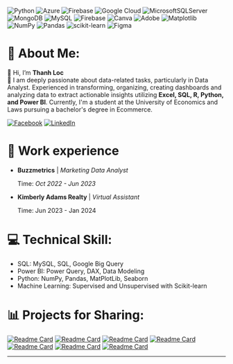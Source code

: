 ![Python](https://img.shields.io/badge/python-3670A0?style=flat&logo=python&logoColor=ffdd54) ![Azure](https://img.shields.io/badge/azure-%230072C6.svg?style=flat&logo=microsoftazure&logoColor=white) ![Firebase](https://img.shields.io/badge/firebase-%23039BE5.svg?style=flat&logo=firebase) ![Google Cloud](https://img.shields.io/badge/GoogleCloud-%234285F4.svg?style=flat&logo=google-cloud&logoColor=white) ![MicrosoftSQLServer](https://img.shields.io/badge/Microsoft%20SQL%20Server-CC2927?style=flat&logo=microsoft%20sql%20server&logoColor=white) ![MongoDB](https://img.shields.io/badge/MongoDB-%234ea94b.svg?style=flat&logo=mongodb&logoColor=white) ![MySQL](https://img.shields.io/badge/mysql-4479A1.svg?style=flat&logo=mysql&logoColor=white) ![Firebase](https://img.shields.io/badge/firebase-a08021?style=flat&logo=firebase&logoColor=ffcd34) ![Canva](https://img.shields.io/badge/Canva-%2300C4CC.svg?style=flat&logo=Canva&logoColor=white) ![Adobe](https://img.shields.io/badge/adobe-%23FF0000.svg?style=flat&logo=adobe&logoColor=white) ![Matplotlib](https://img.shields.io/badge/Matplotlib-%23ffffff.svg?style=flat&logo=Matplotlib&logoColor=black) ![NumPy](https://img.shields.io/badge/numpy-%23013243.svg?style=flat&logo=numpy&logoColor=white) ![Pandas](https://img.shields.io/badge/pandas-%23150458.svg?style=flat&logo=pandas&logoColor=white) ![scikit-learn](https://img.shields.io/badge/scikit--learn-%23F7931E.svg?style=flat&logo=scikit-learn&logoColor=white) ![Figma](https://img.shields.io/badge/figma-%23F24E1E.svg?style=flat&logo=figma&logoColor=white)
# 💫 About Me:
👋 Hi, I’m **Thanh Loc**<br>👀 I am deeply passionate about data-related tasks, particularly in Data Analyst. Experienced in transforming, organizing, creating dashboards and analyzing data to extract actionable insights utilizing **Excel, SQL, R, Python, and Power BI**. Currently, I'm a student at the University of Economics and Laws pursuing a bachelor's degree in Ecommerce.

[![Facebook](https://img.shields.io/badge/Facebook-%231877F2.svg?logo=Facebook&logoColor=white)](https://facebook.com/https://www.facebook.com/thanh.loc.50999405/) [![LinkedIn](https://img.shields.io/badge/LinkedIn-%230077B5.svg?logo=linkedin&logoColor=white)](https://linkedin.com/in/https://www.linkedin.com/in/ledacthanhloc/) 


# 💼 Work experience

- **Buzzmetrics** |
  *Marketing Data Analyst*
  
  Time: *Oct 2022 - Jun 2023*

- **Kimberly Adams Realty** |
  *_Virtual Assistant_*
  
  Time: Jun 2023 - Jan 2024



# 💻 Technical Skill:
- SQL: MySQL, SQL, Google Big Query
- Power BI: Power Query, DAX, Data Modeling
- Python: NumPy, Pandas, MatPlotLib, Seaborn
- Machine Learning: Supervised and Unsupervised with Scikit-learn

# 📊 Projects for Sharing:
[![Readme Card](https://github-readme-stats.vercel.app/api/pin/?username=thanhloc81&repo=VN30-Stock-Dashboard&theme=ambient_gradient&hide_border=false&card_width=500&show_icons=True)](https://github.com/thanhloc81/VN30-Stock-Dashboard)
[![Readme Card](https://github-readme-stats.vercel.app/api/pin/?username=thanhloc81&repo=Customer-segmentation&theme=ambient_gradient&hide_border=false&card_width=500&show_icons=True)](https://github.com/thanhloc81/Customer-segmentation)
[![Readme Card](https://github-readme-stats.vercel.app/api/pin/?username=thanhloc81&repo=Dashboard-support-Market-Expansion-Strategy&theme=ambient_gradient&hide_border=false&card_width=500&show_icons=True)](https://github.com/thanhloc81/Dashboard-support-Market-Expansion-Strategy)
[![Readme Card](https://github-readme-stats.vercel.app/api/pin/?username=thanhloc81&repo=SQL-Project-Bicycles-Practise&theme=ambient_gradient&hide_border=false&card_width=500&show_icons=True)](https://github.com/thanhloc81/SQL-Project-Bicycles-Practise)
[![Readme Card](https://github-readme-stats.vercel.app/api/pin/?username=thanhloc81&repo=RFM-MODEL-PROJECT&theme=ambient_gradient&hide_border=false&card_width=500&show_icons=True)](https://github.com/thanhloc81/RFM-MODEL-PROJECT)
[![Readme Card](https://github-readme-stats.vercel.app/api/pin/?username=thanhloc81&repo=Predicting-the-Closing-Price-of-ACB&theme=ambient_gradient&hide_border=false&card_width=500&show_icons=True)](https://github.com/thanhloc81/Predicting-the-Closing-Price-of-ACB)
[![Readme Card](https://github-readme-stats.vercel.app/api/pin/?username=thanhloc81&repo=Future-Retail-Sales-Analysis&theme=ambient_gradient&hide_border=false&card_width=500&show_icons=True)](https://github.com/thanhloc81/Future-Retail-Sales-Analysis)

---
